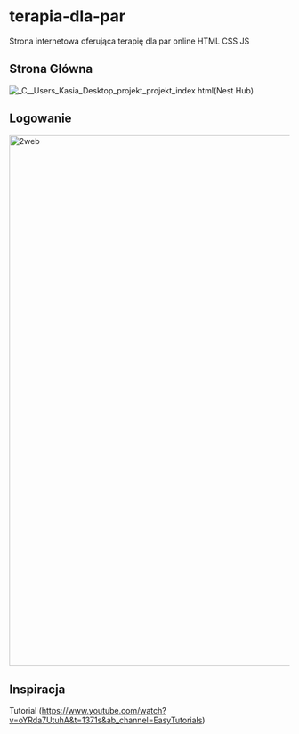 # terapia-dla-par
Strona internetowa oferująca terapię dla par online HTML CSS JS
## Strona Główna

![_C__Users_Kasia_Desktop_projekt_projekt_index html(Nest Hub)](https://user-images.githubusercontent.com/94643456/224184427-57697851-1e62-44ee-a8f4-134fee327b9c.png)
## Logowanie

<img width="955" alt="2web" src="https://user-images.githubusercontent.com/94643456/224184809-3f5bab48-edc1-4b32-9dbd-da63b45bedb9.PNG">

## Inspiracja
Tutorial (https://www.youtube.com/watch?v=oYRda7UtuhA&t=1371s&ab_channel=EasyTutorials)
